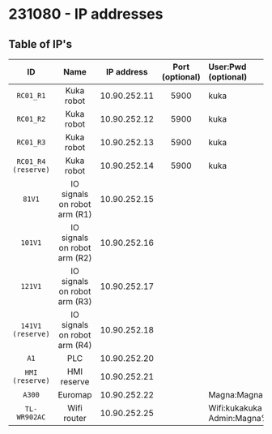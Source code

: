 # 231080 - IP addresses

## Table of IP's

| ID                                            | Name                                 | IP address        | Port (optional) | User:Pwd (optional) | Notes                |
| :------------------------------------------:  | :----------------------------------: | :---------------: | :-------------: | :-----------------  | :----                |
| `RC01_R1`                                     | Kuka robot                           | 10.90.252.11      | 5900            | kuka                | UltraVNC available   |
| `RC01_R2`                                     | Kuka robot                           | 10.90.252.12      | 5900            | kuka                | UltraVNC available   |
| `RC01_R3`                                     | Kuka robot                           | 10.90.252.13      | 5900            | kuka                | UltraVNC available   |
| `RC01_R4 (reserve)`                           | Kuka robot                           | 10.90.252.14      | 5900            | kuka                | UltraVNC available   |
| `81V1`                                        | IO signals on robot arm (R1)         | 10.90.252.15      |                 |                     |                      |
| `101V1`                                       | IO signals on robot arm (R2)         | 10.90.252.16      |                 |                     |                      |
| `121V1`                                       | IO signals on robot arm (R3)         | 10.90.252.17      |                 |                     |                      |
| `141V1 (reserve)`                             | IO signals on robot arm (R4)         | 10.90.252.18      |                 |                     |                      |
| `A1`                                          | PLC                                  | 10.90.252.20      |                 |                     |                      |
| `HMI (reserve)`                               | HMI reserve                          | 10.90.252.21      |                 |                     |                      |
| `A300`                                        | Euromap                              | 10.90.252.22      |                 | Magna:Magna%111     | https://10.90.252.20 |
| `TL-WR902AC`                                  | Wifi router                          | 10.90.252.25      |                 | Wifi:kukakuka / Admin:Magna%111 | SSID: IMM25_2.4G / IMM25_5G |




